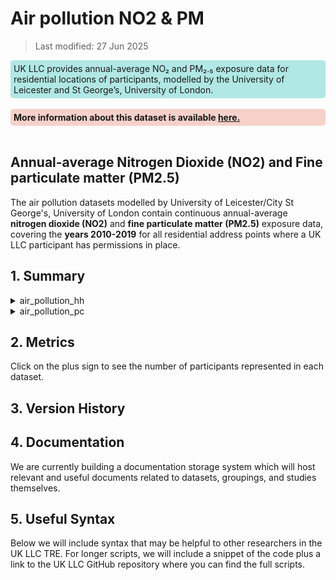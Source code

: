 # Air pollution NO2 & PM

>Last modified: 27 Jun 2025

<div style="background-color: rgba(0, 178, 169, 0.3); padding: 5px; border-radius: 5px;"><strong> </strong>UK LLC provides annual-average NO₂ and PM₂.₅ exposure data for residential locations of participants, modelled by the University of Leicester and St George’s, University of London.</strong>
</div>  
<br>

<div style="background-color: rgba(229, 106, 84, 0.3); padding: 5px; border-radius: 5px;"><strong>More information about this dataset is available <a href="Understanding_air_pollution_pm25_no2.html" target="_blank">here.</a></strong></div>  
<br>

## Annual-average Nitrogen Dioxide (NO2) and Fine particulate matter (PM2.5)

The air pollution datasets modelled by University of Leicester/City St George's, University of London contain continuous annual-average **nitrogen dioxide (NO2)** and **fine particulate matter (PM2.5)** exposure data, covering the **years 2010-2019** for all residential address points where a UK LLC participant has permissions in place.


## 1. Summary 

<details>
  <summary>air_pollution_hh</summary>

Annual-average nitrogen dioxide (NO2) and fine particulate matter (PM2.5) exposure surfaces for Great Britain, household level.

| **Dataset Descriptor**             | **Dataset-specific Information**                                                                                                                                                           |
|-----------------------------------|---------------------------------------------------------------------------------------------------------------------------------------------------------------------------------------------|
| Name of dataset in TRE            |                                                                                                                                                            |
| Citation (APA)                    | |
| Download citation                 |                                                                                                 |
| Owner                             | University of Leicester                                                                                                                                                                     |
| Temporal coverage                 |                                                                                                                                                                                    |
| Geographical coverage             |                                                                                                                                                                            |
| Key link                          |                                                                                                 |
| Keywords                          | Pollution, Nitrogen Dioxide, Fine particulate matter                                                                                                                                                          |
| Participant count                 |                                                                                                                                                                                             |
| Number of variables               |                                                                                                                                                                                             |
| Number of observations            |                                                                                                                                                                                             |
| Latest extract date               |                                                                                                                                                                                             |
| Specific restrictions to data use |                                                                                                                                                                                             |
| Build a data request              |                                                                                                                                                                                             |
| Version                           | 
                                                                                                                                                                                         | 

**Variables:**
| **Variable Group** | **Variable** | **Description** | **Source** | **Date range of data** |
|--------------------|--------------|------------------|------------|-------------------------|
|                    |              |                  |            |                         |
|                    |              |                  |            |                         |
|                    |              |                  |            |                         |
|                    |              |                  |            |                         |
|                    |              |                  |            |                         |

</details>


<details>
  <summary>air_pollution_pc</summary>

Annual-average nitrogen dioxide (NO2) and fine particulate matter (PM2.5) exposure surfaces for Great Britain, postcode level.

| **Dataset Descriptor**             | **Dataset-specific Information**                                                                                                                                                           |
|-----------------------------------|---------------------------------------------------------------------------------------------------------------------------------------------------------------------------------------------|
| Name of dataset in TRE            |                                                                                                                                                             |
| Citation (APA)                    | |
| Download citation                 |                                                                                                 |
| Owner                             | University of Leicester                                                                                                                                                                     |
| Temporal coverage                 |                                                                                                                                                                                    |
| Geographical coverage             |                                                                                                                                                                            |
| Key link                          |                                                                                                 |
| Keywords                          | Pollution, Nitrogen Dioxide, Fine particulate matter                                                                                                                                                          |
| Participant count                 |                                                                                                                                                                                             |
| Number of variables               |                                                                                                                                                                                             |
| Number of observations            |                                                                                                                                                                                             |
| Latest extract date               |                                                                                                                                                                                             |
| Specific restrictions to data use |                                                                                                                                                                                             |
| Build a data request              |                                                                                                                                                                                             |
| Version                           | 
                                                                                                                                                                                         | 

**Variables:**
| **Variable Group** | **Variable** | **Description** | **Source** | **Date range of data** |
|--------------------|--------------|------------------|------------|-------------------------|
|                    |              |                  |            |                         |
|                    |              |                  |            |                         |
|                    |              |                  |            |                         |
|                    |              |                  |            |                         |
|                    |              |                  |            |                         |

</details>


## 2. Metrics 

Click on the plus sign to see the number of participants represented in each dataset. 

## 3. Version History  

## 4. Documentation 

We are currently building a documentation storage system which will host relevant and useful documents related to datasets, groupings, and studies themselves. 

## 5. Useful Syntax 

Below we will include syntax that may be helpful to other researchers in the UK LLC TRE. For longer scripts, we will include a snippet of the code plus a link to the UK LLC GitHub repository where you can find the full scripts. 

 